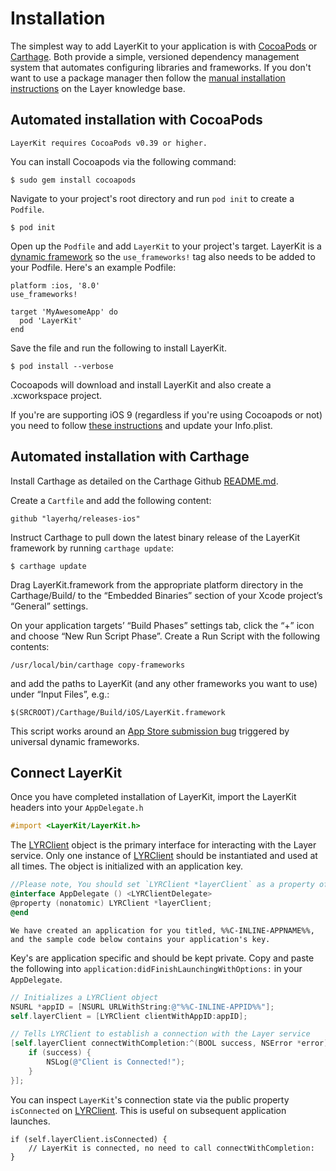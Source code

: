 # Installation

The simplest way to add LayerKit to your application is with [CocoaPods](http://www.cocoapods.org) or [Carthage](https://github.com/Carthage/Carthage). Both provide a simple, versioned dependency management system that automates configuring libraries and frameworks. If you don't want to use a package manager then follow the [manual installation instructions](https://support.layer.com/hc/en-us/articles/204256740-Can-I-use-LayerKit-without-Cocoapods-) on the Layer knowledge base.

## Automated installation with CocoaPods

```emphasis
LayerKit requires CocoaPods v0.39 or higher.
```

You can install Cocoapods via the following command:

```console
$ sudo gem install cocoapods
```

Navigate to your project's root directory and run `pod init` to create a `Podfile`.

```console
$ pod init
```

Open up the `Podfile` and add `LayerKit` to your project's target. LayerKit is a [dynamic framework](http://blog.cocoapods.org/CocoaPods-0.36/) so the `use_frameworks!` tag also needs to be added to your Podfile. Here's an example Podfile:

```
platform :ios, '8.0'
use_frameworks!

target 'MyAwesomeApp' do
  pod 'LayerKit'
end
```

Save the file and run the following to install LayerKit.

```console
$ pod install --verbose
```

Cocoapods will download and install LayerKit and also create a .xcworkspace project.

If you're are supporting iOS 9 (regardless if you're using Cocoapods or not) you need to follow [these instructions](https://support.layer.com/hc/en-us/articles/205034154) and update your Info.plist.

## Automated installation with Carthage

Install Carthage as detailed on the Carthage Github [README.md](https://github.com/Carthage/Carthage#installing-carthage).

Create a `Cartfile` and add the following content:

```
github "layerhq/releases-ios"
```

Instruct Carthage to pull down the latest binary release of the LayerKit framework by running `carthage update`:

```console
$ carthage update
```

Drag LayerKit.framework from the appropriate platform directory in the Carthage/Build/ to the “Embedded Binaries” section of your Xcode project’s “General” settings.

On your application targets’ “Build Phases” settings tab, click the “+” icon and choose “New Run Script Phase”. Create a Run Script with the following contents:

```console
/usr/local/bin/carthage copy-frameworks
```

and add the paths to LayerKit (and any other frameworks you want to use) under “Input Files”, e.g.:

```console
$(SRCROOT)/Carthage/Build/iOS/LayerKit.framework
```

This script works around an [App Store submission bug](http://www.openradar.me/radar?id=6409498411401216) triggered by universal dynamic frameworks.

## Connect LayerKit

Once you have completed installation of LayerKit, import the LayerKit headers into your `AppDelegate.h`

```objectivec
#import <LayerKit/LayerKit.h>
```

The [LYRClient](docs/ios/api#lyrclient) object is the primary interface for interacting with the Layer service. Only one instance of [LYRClient](docs/ios/api#lyrclient) should be instantiated and used at all times. The object is initialized with an application key.

```objectivec
//Please note, You should set `LYRClient *layerClient` as a property of the AppDelegate.
@interface AppDelegate () <LYRClientDelegate>
@property (nonatomic) LYRClient *layerClient;
@end
```

```emphasis
We have created an application for you titled, %%C-INLINE-APPNAME%%, and the sample code below contains your application's key.
```

Key's are application specific and should be kept private. Copy and paste the following into `application:didFinishLaunchingWithOptions:` in your `AppDelegate`.

```objectivec
// Initializes a LYRClient object
NSURL *appID = [NSURL URLWithString:@"%%C-INLINE-APPID%%"];
self.layerClient = [LYRClient clientWithAppID:appID];

// Tells LYRClient to establish a connection with the Layer service
[self.layerClient connectWithCompletion:^(BOOL success, NSError *error) {
    if (success) {
        NSLog(@"Client is Connected!");
    }
}];
```

You can inspect `LayerKit`'s connection state via the public property `isConnected` on [LYRClient](/docs/ios/api#lyrclient). This is useful on subsequent application launches.

```
if (self.layerClient.isConnected) {
	// LayerKit is connected, no need to call connectWithCompletion:
}
```


